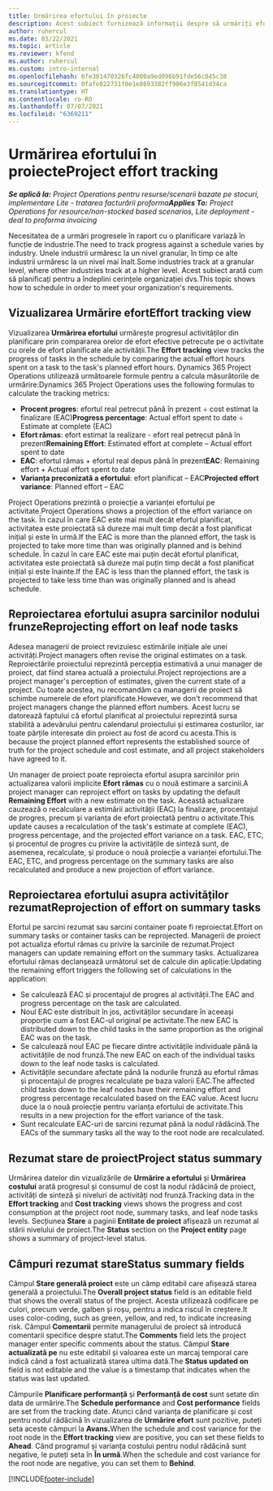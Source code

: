 ```yaml
---
title: Urmărirea efortului în proiecte
description: Acest subiect furnizează informații despre să urmăriți efortul proiectului și progresul lucrului.
author: ruhercul
ms.date: 03/22/2021
ms.topic: article
ms.reviewer: kfend
ms.author: ruhercul
ms.custom: intro-internal
ms.openlocfilehash: 6fe381470326fc4000a9ed096b91fde56c045c38
ms.sourcegitcommit: 0fafe022731f0e1e8693382ff906e3f8541d34ca
ms.translationtype: HT
ms.contentlocale: ro-RO
ms.lasthandoff: 07/07/2021
ms.locfileid: "6369211"
---
```

# <a name="project-effort-tracking"></a><span data-ttu-id="6307b-103">Urmărirea efortului în proiecte</span><span class="sxs-lookup"><span data-stu-id="6307b-103">Project effort tracking</span></span>

<span data-ttu-id="6307b-104">_**Se aplică la:** Project Operations pentru resurse/scenarii bazate pe stocuri, implementare Lite - tratarea facturării proforma_</span><span class="sxs-lookup"><span data-stu-id="6307b-104">_**Applies To:** Project Operations for resource/non-stocked based scenarios, Lite deployment - deal to proforma invoicing_</span></span>

<span data-ttu-id="6307b-105">Necesitatea de a urmări progresele în raport cu o planificare variază în funcție de industrie.</span><span class="sxs-lookup"><span data-stu-id="6307b-105">The need to track progress against a schedule varies by industry.</span></span> <span data-ttu-id="6307b-106">Unele industrii urmăresc la un nivel granular, în timp ce alte industrii urmăresc la un nivel mai înalt.</span><span class="sxs-lookup"><span data-stu-id="6307b-106">Some industries track at a granular level, where other industries track at a higher level.</span></span> <span data-ttu-id="6307b-107">Acest subiect arată cum să planificați pentru a îndeplini cerințele organizației dvs.</span><span class="sxs-lookup"><span data-stu-id="6307b-107">This topic shows how to schedule in order to meet your organization's requirements.</span></span>

## <a name="effort-tracking-view"></a><span data-ttu-id="6307b-108">Vizualizarea Urmărire efort</span><span class="sxs-lookup"><span data-stu-id="6307b-108">Effort tracking view</span></span>

<span data-ttu-id="6307b-109">Vizualizarea **Urmărirea efortului** urmărește progresul activităților din planificare prin compararea orelor de efort efective petrecute pe o activitate cu orele de efort planificate ale activității.</span><span class="sxs-lookup"><span data-stu-id="6307b-109">The **Effort tracking** view tracks the progress of tasks in the schedule by comparing the actual effort hours spent on a task to the task's planned effort hours.</span></span> <span data-ttu-id="6307b-110">Dynamics 365 Project Operations utilizează următoarele formule pentru a calcula măsurătorile de urmărire:</span><span class="sxs-lookup"><span data-stu-id="6307b-110">Dynamics 365 Project Operations uses the following formulas to calculate the tracking metrics:</span></span>

- <span data-ttu-id="6307b-111">**Procent progres**: efortul real petrecut până în prezent ÷ cost estimat la finalizare (EAC)</span><span class="sxs-lookup"><span data-stu-id="6307b-111">**Progress percentage**: Actual effort spent to date ÷ Estimate at complete (EAC)</span></span> 
- <span data-ttu-id="6307b-112">**Efort rămas**: efort estimat la realizare - efort real petrecut până în prezent</span><span class="sxs-lookup"><span data-stu-id="6307b-112">**Remaining Effort**: Estimated effort at complete – Actual effort spent to date</span></span> 
- <span data-ttu-id="6307b-113">**EAC**: efortul rămas + efortul real depus până în prezent</span><span class="sxs-lookup"><span data-stu-id="6307b-113">**EAC**: Remaining effort + Actual effort spent to date</span></span> 
- <span data-ttu-id="6307b-114">**Varianța preconizată a efortului**: efort planificat – EAC</span><span class="sxs-lookup"><span data-stu-id="6307b-114">**Projected effort variance**: Planned effort – EAC</span></span>

<span data-ttu-id="6307b-115">Project Operations prezintă o proiecție a varianței efortului pe activitate.</span><span class="sxs-lookup"><span data-stu-id="6307b-115">Project Operations shows a projection of the effort variance on the task.</span></span> <span data-ttu-id="6307b-116">În cazul în care EAC este mai mult decât efortul planificat, activitatea este proiectată să dureze mai mult timp decât a fost planificat inițial și este în urmă.</span><span class="sxs-lookup"><span data-stu-id="6307b-116">If the EAC is more than the planned effort, the task is projected to take more time than was originally planned and is behind schedule.</span></span> <span data-ttu-id="6307b-117">În cazul în care EAC este mai puțin decât efortul planificat, activitatea este proiectată să dureze mai puțin timp decât a fost planificat inițial și este înainte.</span><span class="sxs-lookup"><span data-stu-id="6307b-117">If the EAC is less than the planned effort, the task is projected to take less time than was originally planned and is ahead schedule.</span></span>

## <a name="reprojecting-effort-on-leaf-node-tasks"></a><span data-ttu-id="6307b-118">Reproiectarea efortului asupra sarcinilor nodului frunze</span><span class="sxs-lookup"><span data-stu-id="6307b-118">Reprojecting effort on leaf node tasks</span></span>

<span data-ttu-id="6307b-119">Adesea managerii de proiect revizuiesc estimările inițiale ale unei activități.</span><span class="sxs-lookup"><span data-stu-id="6307b-119">Project managers often revise the original estimates on a task.</span></span> <span data-ttu-id="6307b-120">Reproiectările proiectului reprezintă percepția estimativă a unui manager de proiect, dat fiind starea actuală a proiectului.</span><span class="sxs-lookup"><span data-stu-id="6307b-120">Project reprojections are a project manager's perception of estimates, given the current state of a project.</span></span> <span data-ttu-id="6307b-121">Cu toate acestea, nu recomandăm ca managerii de proiect să schimbe numerele de efort planificate.</span><span class="sxs-lookup"><span data-stu-id="6307b-121">However, we don't recommend that project managers change the planned effort numbers.</span></span> <span data-ttu-id="6307b-122">Acest lucru se datorează faptului că efortul planificat al proiectului reprezintă sursa stabilită a adevărului pentru calendarul proiectului și estimarea costurilor, iar toate părțile interesate din proiect au fost de acord cu acesta.</span><span class="sxs-lookup"><span data-stu-id="6307b-122">This is because the project planned effort represents the established source of truth for the project schedule and cost estimate, and all project stakeholders have agreed to it.</span></span>

<span data-ttu-id="6307b-123">Un manager de proiect poate reproiecta efortul asupra sarcinilor prin actualizarea valorii implicite **Efort rămas** cu o nouă estimare a sarcinii.</span><span class="sxs-lookup"><span data-stu-id="6307b-123">A project manager can reproject effort on tasks by updating the default **Remaining Effort** with a new estimate on the task.</span></span> <span data-ttu-id="6307b-124">Această actualizare cauzează o recalculare a estimării activității (EAC) la finalizare, procentajul de progres, precum și varianța de efort proiectată pentru o activitate.</span><span class="sxs-lookup"><span data-stu-id="6307b-124">This update causes a recalculation of the task's estimate at complete (EAC), progress percentage, and the projected effort variance on a task.</span></span> <span data-ttu-id="6307b-125">EAC, ETC, și procentul de progres cu privire la activitățile de sinteză sunt, de asemenea, recalculate, și produce o nouă proiecție a varianței efortului.</span><span class="sxs-lookup"><span data-stu-id="6307b-125">The EAC, ETC, and progress percentage on the summary tasks are also recalculated and produce a new projection of effort variance.</span></span>

## <a name="reprojection-of-effort-on-summary-tasks"></a><span data-ttu-id="6307b-126">Reproiectarea efortului asupra activităților rezumat</span><span class="sxs-lookup"><span data-stu-id="6307b-126">Reprojection of effort on summary tasks</span></span>

<span data-ttu-id="6307b-127">Efortul pe sarcini rezumat sau sarcini container poate fi reproiectat.</span><span class="sxs-lookup"><span data-stu-id="6307b-127">Effort on summary tasks or container tasks can be reprojected.</span></span> <span data-ttu-id="6307b-128">Managerii de proiect pot actualiza efortul rămas cu privire la sarcinile de rezumat.</span><span class="sxs-lookup"><span data-stu-id="6307b-128">Project managers can update remaining effort on the summary tasks.</span></span> <span data-ttu-id="6307b-129">Actualizarea efortului rămas declanșează următorul set de calcule din aplicație:</span><span class="sxs-lookup"><span data-stu-id="6307b-129">Updating the remaining effort triggers the following set of calculations in the application:</span></span>

- <span data-ttu-id="6307b-130">Se calculează EAC și procentajul de progres al activității.</span><span class="sxs-lookup"><span data-stu-id="6307b-130">The EAC and progress percentage on the task are calculated.</span></span>
- <span data-ttu-id="6307b-131">Noul EAC este distribuit în jos, activităților secundare în aceeași proporție cum a fost EAC-ul original pe activitate.</span><span class="sxs-lookup"><span data-stu-id="6307b-131">The new EAC is distributed down to the child tasks in the same proportion as the original EAC was on the task.</span></span>
- <span data-ttu-id="6307b-132">Se calculează noul EAC pe fiecare dintre activitățile individuale până la activitățile de nod frunză.</span><span class="sxs-lookup"><span data-stu-id="6307b-132">The new EAC on each of the individual tasks down to the leaf node tasks is calculated.</span></span> 
- <span data-ttu-id="6307b-133">Activitățile secundare afectate până la nodurile frunză au efortul rămas și procentajul de progres recalculate pe baza valorii EAC.</span><span class="sxs-lookup"><span data-stu-id="6307b-133">The affected child tasks down to the leaf nodes have their remaining effort and progress percentage recalculated based on the EAC value.</span></span> <span data-ttu-id="6307b-134">Acest lucru duce la o nouă proiecție pentru varianța efortului de activitate.</span><span class="sxs-lookup"><span data-stu-id="6307b-134">This results in a new projection for the effort variance of the task.</span></span> 
- <span data-ttu-id="6307b-135">Sunt recalculate EAC-uri de sarcini rezumat până la nodul rădăcină.</span><span class="sxs-lookup"><span data-stu-id="6307b-135">The EACs of the summary tasks all the way to the root node are recalculated.</span></span>


## <a name="project-status-summary"></a><span data-ttu-id="6307b-136">Rezumat stare de proiect</span><span class="sxs-lookup"><span data-stu-id="6307b-136">Project status summary</span></span>

<span data-ttu-id="6307b-137">Urmărirea datelor din vizualizările de **Urmărire a efortului** și **Urmărirea costului** arată progresul și consumul de cost la nodul rădăcină de proiect, activități de sinteză și niveluri de activități nod frunză.</span><span class="sxs-lookup"><span data-stu-id="6307b-137">Tracking data in the **Effort tracking** and **Cost tracking** views shows the progress and cost consumption at the project root node, summary tasks, and leaf node tasks levels.</span></span> <span data-ttu-id="6307b-138">Secțiunea **Stare** a paginii **Entitate de proiect** afișează un rezumat al stării nivelului de proiect.</span><span class="sxs-lookup"><span data-stu-id="6307b-138">The **Status** section on the **Project entity** page shows a summary of project-level status.</span></span>

## <a name="status-summary-fields"></a><span data-ttu-id="6307b-139">Câmpuri rezumat stare</span><span class="sxs-lookup"><span data-stu-id="6307b-139">Status summary fields</span></span>

<span data-ttu-id="6307b-140">Câmpul **Stare generală proiect** este un câmp editabil care afișează starea generală a proiectului.</span><span class="sxs-lookup"><span data-stu-id="6307b-140">The **Overall project status** field is an editable field that shows the overall status of the project.</span></span> <span data-ttu-id="6307b-141">Acesta utilizează codificare pe culori, precum verde, galben și roșu, pentru a indica riscul în creștere.</span><span class="sxs-lookup"><span data-stu-id="6307b-141">It uses color-coding, such as green, yellow, and red, to indicate increasing risk.</span></span> <span data-ttu-id="6307b-142">Câmpul **Comentarii** permite managerului de proiect să introducă comentarii specifice despre statut.</span><span class="sxs-lookup"><span data-stu-id="6307b-142">The **Comments** field lets the project manager enter specific comments about the status.</span></span> <span data-ttu-id="6307b-143">Câmpul **Stare actualizată pe** nu este editabil și valoarea este un marcaj temporal care indică când a fost actualizată starea ultima dată.</span><span class="sxs-lookup"><span data-stu-id="6307b-143">The **Status updated on** field is not editable and the value is a timestamp that indicates when the status was last updated.</span></span>

<span data-ttu-id="6307b-144">Câmpurile **Planificare performanță** și **Performanță de cost** sunt setate din data de urmărire.</span><span class="sxs-lookup"><span data-stu-id="6307b-144">The **Schedule performance** and **Cost performance** fields are set from the tracking date.</span></span> <span data-ttu-id="6307b-145">Atunci când varianța de planificare și cost pentru nodul rădăcină în vizualizarea de **Urmărire efort** sunt pozitive, puteți seta aceste câmpuri la **Avans.**</span><span class="sxs-lookup"><span data-stu-id="6307b-145">When the schedule and cost variance for the root node in the **Effort tracking** view are positive, you can set these fields to **Ahead**.</span></span> <span data-ttu-id="6307b-146">Când programul și varianța costului pentru nodul rădăcină sunt negative, le puteți seta în **În urmă**.</span><span class="sxs-lookup"><span data-stu-id="6307b-146">When the schedule and cost variance for the root node are negative, you can set them to **Behind**.</span></span>


[!INCLUDE[footer-include](../includes/footer-banner.md)]

